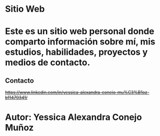# Sitio Web 

# Este es un sitio web personal donde comparto información sobre mí, mis estudios, habilidades, proyectos y medios de contacto.

## Contacto
~~https://www.linkedin.com/in/yessica-alexandra-conejo-mu%C3%B1oz-b11470341/~~

# Autor: Yessica Alexandra Conejo Muñoz



